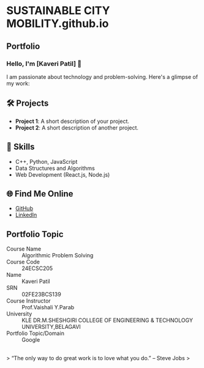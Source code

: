 # SUSTAINABLE CITY MOBILITY.github.io
## Portfolio

### Hello, I'm [Kaveri Patil] 👋 

I am passionate about technology and problem-solving. Here's a glimpse of my work:

## 🛠️ Projects
- **Project 1**: A short description of your project.
- **Project 2**: A short description of another project.

## 🚀 Skills
- C++, Python, JavaScript
- Data Structures and Algorithms
- Web Development (React.js, Node.js)

## 🌐 Find Me Online
- [GitHub](https://github.com/your-github-kaveribpatil)
- [LinkedIn](www.linkedin.com/in/kaveri-patil-a167942a9)

## Portfolio Topic

<dl>
<dt>Course Name</dt>
<dd>Algorithmic Problem Solving</dd>
<dt>Course Code</dt>
<dd>24ECSC205</dd>
<dt>Name</dt>
<dd>Kaveri Patil</dd>
<dt>SRN</dt>
<dd>02FE23BCS139</dd>
<dt>Course Instructor</dt>
<dd>Prof.Vaishali Y.Parab</dd>
<dt>University</dt>
<dd>KLE DR.M.SHESHGIRI COLLEGE OF ENGINEERING & TECHNOLOGY UNIVERSITY,BELAGAVI</dd>
<dt>Portfolio Topic/Domain</dt>
<dd>Google</dd>
</dl> 

<br> 
> “The only way to do great work is to love what you do.” – Steve Jobs
>
